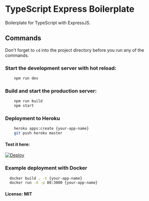 # TypeScript Express Boilerplate

Boilerplate for TypeScript with ExpressJS.

## Commands
Don't forget to ```cd``` into the project directory before you run any of the commands.

### Start the development server with hot reload: 
```sh
    npm run dev
```
### Build and start the production server: 
```sh
    npm run build
    npm start
```

### Deployment to Heroku
```sh
    heroku apps:create {your-app-name}
    git push heroku master
```

#### Test it here:
[![Deploy](https://www.herokucdn.com/deploy/button.svg)](https://heroku.com/deploy?template=https://github.com/yigitusta/typescript-express-boilerplate)

### Example deployment with Docker
```sh
  docker build . -t {your-app-name}
  docker run -d -p 80:3000 {your-app-name}
```
#### License: MIT